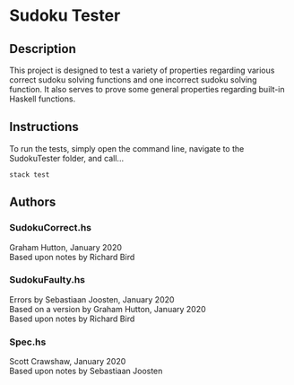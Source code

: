 # Sudoku Tester

## Description
This project is designed to test a variety of properties regarding various correct sudoku solving functions and one incorrect sudoku solving function. It also serves to prove some general properties regarding built-in Haskell functions.

## Instructions
To run the tests, simply open the command line, navigate to the SudokuTester folder, and call...

```stack test```

## Authors
### SudokuCorrect.hs
Graham Hutton, January 2020  
Based upon notes by Richard Bird
### SudokuFaulty.hs
Errors by Sebastiaan Joosten, January 2020  
Based on a version by Graham Hutton, January 2020  
Based upon notes by Richard Bird
### Spec.hs
Scott Crawshaw, January 2020  
Based upon notes by Sebastiaan Joosten  